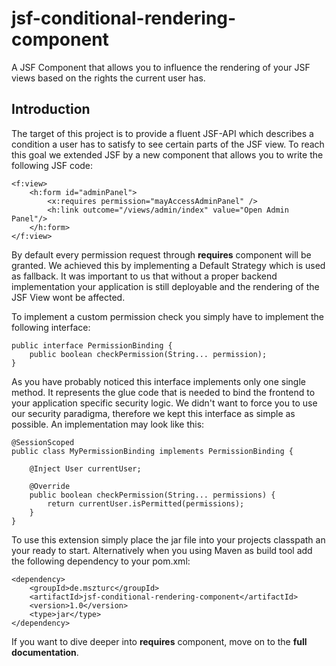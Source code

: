 jsf-conditional-rendering-component
====================

A JSF Component that allows you to influence the rendering of your JSF views based on the rights the current user has.


Introduction
---------------------

The target of this project is to provide a fluent JSF-API which describes a condition a user has to satisfy to see certain parts of the JSF view. To reach this goal we extended JSF by a new component that allows you to write the following JSF code: 

    
    <f:view>
        <h:form id="adminPanel">
            <x:requires permission="mayAccessAdminPanel" />
            <h:link outcome="/views/admin/index" value="Open Admin Panel"/>
        </h:form>
    </f:view>

By default every permission request through **requires** component will be granted.  We achieved this by implementing a Default Strategy which is used as fallback. It was important to us that without a proper backend implementation your application is still deployable and the rendering of the JSF View wont be affected.

To implement a custom permission check you simply have to implement the following interface:

    public interface PermissionBinding {
        public boolean checkPermission(String... permission);
    }

As you have probably noticed this interface implements only one single method. It represents the glue code that is needed to bind the frontend to your application specific security logic. We didn't want to force you to use our security paradigma, therefore we kept this interface as simple as possible. An implementation may look like this:

    @SessionScoped
    public class MyPermissionBinding implements PermissionBinding {
        
        @Inject User currentUser;
    
        @Override
        public boolean checkPermission(String... permissions) {
            return currentUser.isPermitted(permissions);
        }
    }

To use this extension simply place the jar file into your projects classpath an your ready to start. Alternatively when you using Maven as build tool add the following dependency to your pom.xml:

    <dependency>
        <groupId>de.mszturc</groupId>
        <artifactId>jsf-conditional-rendering-component</artifactId>
        <version>1.0</version>
        <type>jar</type>
    </dependency>
    
If you want to dive deeper into **requires** component, move on to the **full documentation**.
